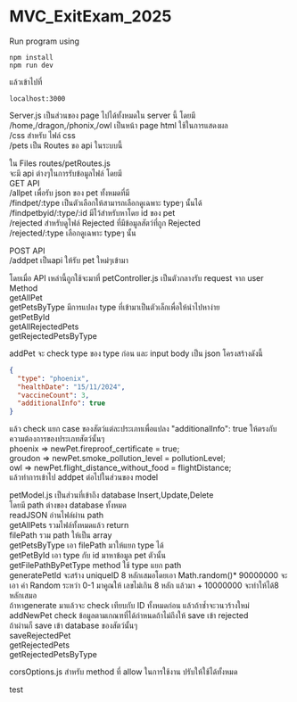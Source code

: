 # MVC_ExitExam_2025

Run program using<br />

```
npm install
npm run dev
```

แล้วเข้าไปที่

```
localhost:3000
```

Server.js เป็นส่วนของ page ไปได้ทั้งหมดใน server นี้ โดยมี <br />
/home,/dragon,/phonix,/owl เป็นหน้า page html ใช้ในการแสดงผล<br />
/css สำหรับ ไฟล์ css <br />
/pets เป็น Routes ขอ api ในระบบนี้<br />

ใน Files routes/petRoutes.js <br />
จะมี api ต่างๆในการรับข้อมูลไฟล์ โดยมี <br />
GET API <br />
/allpet เพื่อรับ json ของ pet ทั้งหมดที่มี <br />
/findpet/:type เป็นตัวเลือกให้สามารถเลือกดูเฉพาะ typeๆ นั้นได้ <br />
/findpetbyid/:type/:id มีไว้สำหรับหาโดย id ของ pet <br />
/rejected สำหรับดูไฟล์ Rejected ที่มีข้อมูลสัตว์ที่ถูก Rejected <br />
/rejected/:type เลือกดูเฉพาะ typeๆ นั้น <br />

POST API<br />
/addpet เป็นapi ให้รับ pet ใหม่ๆเข้ามา <br />

โดยเมื่อ API เหล่านี้ถูกใช้จะมาที่ petController.js เป็นตัวกลางรับ request จาก user<br />
Method<br />
getAllPet <br />
getPetsByType มีการแปลง type ที่เข้ามาเป็นตัวเล็กเพื่อให้นำไปหาง่าย<br />
getPetById<br />
getAllRejectedPets<br />
getRejectedPetsByType<br />

addPet จะ check type ของ type ก่อน และ input body เป็น json โครงสร้างดังนี้<br />

```json
{
  "type": "phoenix",
  "healthDate": "15/11/2024",
  "vaccineCount": 3,
  "additionalInfo": true
}
```

แล้ว check แยก case ของสัตว์แต่ละประเภทเพื่อแปลง "additionalInfo": true ให้ตรงกับความต้องการของประเภทสัตว์นั้นๆ <br />
phoenix => newPet.fireproof_certificate = true;<br />
groudon => newPet.smoke_pollution_level = pollutionLevel;<br />
owl => newPet.flight_distance_without_food = flightDistance;<br />
แล้วทำการเข้าไป addpet ต่อไปในส่วนของ model<br />

petModel.js เป็นส่วนที่เข้าถึง database Insert,Update,Delete<br />
โดยมี path ต่างของ database ทั้งหมด<br />
readJSON อ่านไฟล์ผ่าน path<br />
getAllPets รวมไฟล์ทั้งหมดแล้ว return<br />
filePath รวม path ให้เป็น array <br />
getPetsByType เอา filePath มาให้แยก type ได้<br />
getPetById เอา type กับ id มาหาข้อมูล pet ตัวนั้น<br />
getFilePathByPetType method ใช้ type แยก path <br />
generatePetId จะสร้าง uniqueID 8 หลักเสมอโดยเอา Math.random()\* 90000000 จะเอา ค่า Random ระหว่า 0-1 มาคูณให้ เลขไม่เกิน 8 หลัก แล้วมา + 10000000 จะทำให้ได้8 หลักเสมอ<br />
ถ้าหาgenerate มาแล้วจะ check เทียบกับ ID ทั้งหมดก่อน แล้วถ้าซ้ำจะวนวร้างใหม่<br />
addNewPet check ข้อมูลตามเกณฑที่ได้กำหนดถ้าไม่ถึงให้ save เข้า rejected<br />
ถ้าผ่านก็ save เข้า database ของสัตว์นั้นๆ<br />
saveRejectedPet<br />
getRejectedPets<br />
getRejectedPetsByType<br />

corsOptions.js สำหรับ method ที่ allow ในการใช้งาน ปรับให้ใช้ได้ทั้งหมด<br />

test
